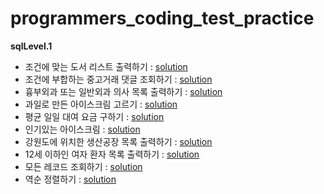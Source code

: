 # programmers_coding_test_practice
**sqlLevel.1**
- 조건에 맞는 도서 리스트 출력하기 : [solution](https://github.com/dlrms6172/programmers_coding_test_practice/blob/master/src/programmers/sql/sqlLevel1/print_a_list_of_books_that_meet_the_conditions.sql)
- 조건에 부합하는 중고거래 댓글 조회하기 : [solution](https://github.com/dlrms6172/programmers_coding_test_practice/blob/master/src/programmers/sql/sqlLevel1/view_used_transaction_comments_that_meet_the_conditions.sql)
- 흉부외과 또는 일반외과 의사 목록 출력하기 : [solution](https://github.com/dlrms6172/programmers_coding_test_practice/blob/master/src/programmers/sql/sqlLevel1/print_a_list_of_thoracic_surgeons_or_general_surgeons.sql)
- 과일로 만든 아이스크림 고르기 : [solution](https://github.com/dlrms6172/programmers_coding_test_practice/blob/master/src/programmers/sql/sqlLevel1/choosing_ice_cream_made_from_fruit.sql)
- 평균 일일 대여 요금 구하기 : [solution](https://github.com/dlrms6172/programmers_coding_test_practice/blob/master/src/programmers/sql/sqlLevel1/find_the_average_daily_rental_rate.sql)
- 인기있는 아이스크림 : [solution](https://github.com/dlrms6172/programmers_coding_test_practice/blob/master/src/programmers/sql/sqlLevel1/popular_ice_cream.sql)
- 강원도에 위치한 생산공장 목록 출력하기 : [solution](https://github.com/dlrms6172/programmers_coding_test_practice/blob/master/src/programmers/sql/sqlLevel1/print_a_list_of_production_plants_located_in_Gangwon_do.sql)
- 12세 이하인 여자 환자 목록 출력하기 : [solution](https://github.com/dlrms6172/programmers_coding_test_practice/blob/master/src/programmers/sql/sqlLevel1/print_a_list_of_female_patients_under_12_years_of_age.sql)
- 모든 레코드 조회하기 : [solution](https://github.com/dlrms6172/programmers_coding_test_practice/blob/master/src/programmers/sql/sqlLevel1/view_all_records.sql)
- 역순 정렬하기 : [solution](https://github.com/dlrms6172/programmers_coding_test_practice/blob/master/src/programmers/sql/sqlLevel1/sort_in_reverse_order.sql)
